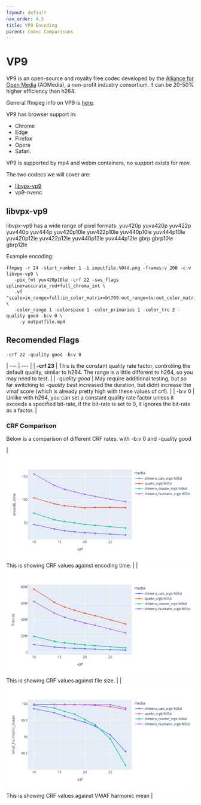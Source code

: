 ```yaml
---
layout: default
nav_order: 4.5
title: VP9 Encoding
parent: Codec Comparisons
---
```


# VP9

VP9 is an open-source and royalty free codec developed by the [Alliance for Open Media](https://trac.ffmpeg.org/wiki/Encode/VP9) (AOMedia), a non-profit industry consortium. It can be 20-50% higher efficiency than h264. 

General ffmpeg info on VP9 is [here](https://trac.ffmpeg.org/wiki/Encode/VP9).

VP9 has browser support in:
   * Chrome
   * Edge
   * Firefox
   * Opera
   * Safari.

VP9 is supported by mp4 and webm containers, no support exists for mov.

The two codecs we will cover are:
* [libvpx-vp9](#libvpx-vp9)
* vp9-nvenc

## libvpx-vp9

libvpx-vp9 has a wide range of pixel formats:
yuv420p yuva420p yuv422p yuv440p yuv444p yuv420p10le yuv422p10le yuv440p10le yuv444p10le yuv420p12le yuv422p12le yuv440p12le yuv444p12le gbrp gbrp10le gbrp12le


Example encoding:

<!---
name: test_vp9
sources: 
- sourceimages/chip-chart-1080-noicc.png.yml
comparisontest:
   - testtype: idiff
   - testtype: assertresults
     tests:
     - assert: less
       value: max_error
       less: 0.00195
-->
```
ffmpeg -r 24 -start_number 1 -i inputfile.%04d.png -frames:v 200 -c:v libvpx-vp9 \
   -pix_fmt yuv420p10le -crf 22 -sws_flags spline+accurate_rnd+full_chroma_int \
   -vf "scale=in_range=full:in_color_matrix=bt709:out_range=tv:out_color_matrix=bt709" \
   -color_range 1 -colorspace 1 -color_primaries 1 -color_trc 2 -quality good -b:v 0 \
     -y outputfile.mp4
```


## Recomended Flags

```
-crf 22 -quality good -b:v 0
```

| --- | --- |
| **-crf 23** | This is the constant quality rate factor, controlling the default quality, similar to h264. The range is a little different to h264, so you may need to test. |
| *-quality good* | May require additional testing, but so far switching to *-quality best* increased the duration, but didnt increase the vmaf score (which is already pretty high with these values of crf). |
| -b:v 0 | Unlike with h264, you can set a constant quality rate factor unless it exceeds a specified bit-rate, if the bit-rate is set to 0, it ignores the bit-rate as a factor. |

### CRF Comparison

Below is a comparison of different CRF rates, with -b:v 0 and -quality good

| ![](enctests/reference-results/vp9-crf2-test-encode_time.png)  This is showing CRF values against encoding time. |
| ![](enctests/reference-results/vp9-crf2-test-filesize.png) This is showing CRF values against file size. |
| ![](enctests/reference-results/vp9-crf2-test-vmaf_harmonic_mean.png) This is showing CRF values against VMAF harmonic mean |

